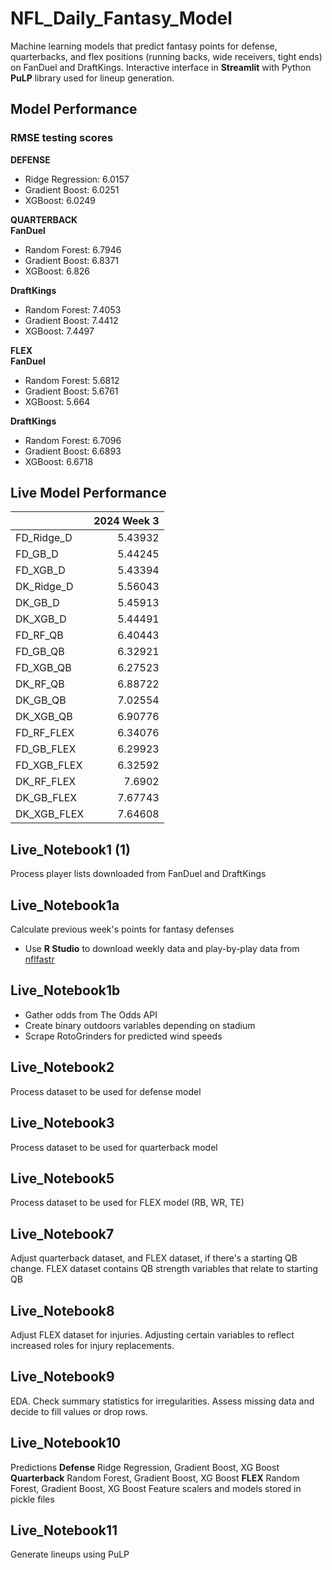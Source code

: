 # NFL_Daily_Fantasy_Model
Machine learning models that predict fantasy points for defense, quarterbacks, and flex positions (running backs, wide receivers, tight ends) on FanDuel and DraftKings. Interactive interface in **Streamlit** with Python **PuLP** library used for lineup generation.

## Model Performance
### RMSE testing scores
**DEFENSE**
- Ridge Regression: 6.0157
- Gradient Boost: 6.0251
- XGBoost: 6.0249

**QUARTERBACK**<br>
**FanDuel**
- Random Forest: 6.7946
- Gradient Boost: 6.8371
- XGBoost: 6.826

**DraftKings**
- Random Forest: 7.4053
- Gradient Boost: 7.4412
- XGBoost: 7.4497

**FLEX**<br>
**FanDuel**
- Random Forest: 5.6812
- Gradient Boost: 5.6761
- XGBoost: 5.664

**DraftKings**
- Random Forest: 6.7096
- Gradient Boost: 6.6893
- XGBoost: 6.6718

## Live Model Performance
|             |   2024 Week 3 |
|:------------|--------------:|
| FD_Ridge_D  |       5.43932 |
| FD_GB_D     |       5.44245 |
| FD_XGB_D    |       5.43394 |
| DK_Ridge_D  |       5.56043 |
| DK_GB_D     |       5.45913 |
| DK_XGB_D    |       5.44491 |
| FD_RF_QB    |       6.40443 |
| FD_GB_QB    |       6.32921 |
| FD_XGB_QB   |       6.27523 |
| DK_RF_QB    |       6.88722 |
| DK_GB_QB    |       7.02554 |
| DK_XGB_QB   |       6.90776 |
| FD_RF_FLEX  |       6.34076 |
| FD_GB_FLEX  |       6.29923 |
| FD_XGB_FLEX |       6.32592 |
| DK_RF_FLEX  |       7.6902  |
| DK_GB_FLEX  |       7.67743 |
| DK_XGB_FLEX |       7.64608 |

## Live_Notebook1 (1)
Process player lists downloaded from FanDuel and DraftKings

## Live_Notebook1a
Calculate previous week's points for fantasy defenses
- Use **R Studio** to download weekly data and play-by-play data from [nflfastr](https://www.nflfastr.com/articles/beginners_guide.html)

## Live_Notebook1b
- Gather odds from The Odds API
- Create binary outdoors variables depending on stadium
- Scrape RotoGrinders for predicted wind speeds

## Live_Notebook2
Process dataset to be used for defense model

## Live_Notebook3
Process dataset to be used for quarterback model

## Live_Notebook5
Process dataset to be used for FLEX model (RB, WR, TE)

## Live_Notebook7
Adjust quarterback dataset, and FLEX dataset, if there's a starting QB change. FLEX dataset contains QB strength variables that relate to starting QB

## Live_Notebook8
Adjust FLEX dataset for injuries. Adjusting certain variables to reflect increased roles for injury replacements.

## Live_Notebook9
EDA. Check summary statistics for irregularities. Assess missing data and decide to fill values or drop rows.

## Live_Notebook10
Predictions
**Defense** Ridge Regression, Gradient Boost, XG Boost
**Quarterback** Random Forest, Gradient Boost, XG Boost
**FLEX** Random Forest, Gradient Boost, XG Boost
Feature scalers and models stored in pickle files

## Live_Notebook11
Generate lineups using PuLP
